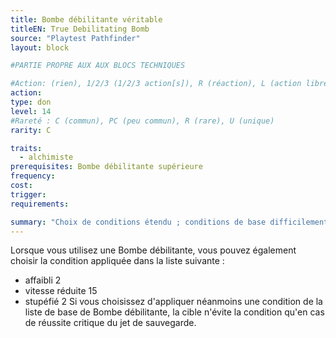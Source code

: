```yaml
---
title: Bombe débilitante véritable
titleEN: True Debilitating Bomb
source: "Playtest Pathfinder"
layout: block

#PARTIE PROPRE AUX AUX BLOCS TECHNIQUES

#Action: (rien), 1/2/3 (1/2/3 action[s]), R (réaction), L (action libre)
action: 
type: don
level: 14
#Rareté : C (commun), PC (peu commun), R (rare), U (unique)
rarity: C

traits:
  - alchimiste
prerequisites: Bombe débilitante supérieure
frequency: 
cost:
trigger: 
requirements:

summary: "Choix de conditions étendu ; conditions de base difficilement évitables"
---
```


Lorsque vous utilisez une Bombe débilitante, vous pouvez également choisir la condition appliquée dans la liste suivante :
* affaibli 2
* vitesse réduite 15
* stupéfié 2
Si vous choisissez d'appliquer néanmoins une condition de la liste de base de Bombe débilitante, la cible n'évite la condition qu'en cas de réussite critique du jet de sauvegarde.